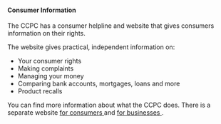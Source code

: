 ####  Consumer Information

The CCPC has a consumer helpline and website that gives consumers information
on their rights.

The website gives practical, independent information on:

  * Your consumer rights 
  * Making complaints 
  * Managing your money 
  * Comparing bank accounts, mortgages, loans and more 
  * Product recalls 

You can find more information about what the CCPC does. There is a separate
website [ for consumers ](https://www.ccpc.ie/consumers/) and [ for businesses
](https://www.ccpc.ie/business) .
